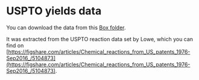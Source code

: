# USPTO yields data

You can download the data from this [Box folder](https://ibm.box.com/v/USPTOYieldsData).

It was extracted from the USPTO reaction data set by Lowe, which you can find on [https://figshare.com/articles/Chemical_reactions_from_US_patents_1976-Sep2016_/5104873](https://figshare.com/articles/Chemical_reactions_from_US_patents_1976-Sep2016_/5104873).
